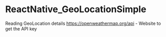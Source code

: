 # ReactNative_GeoLocationSimple
Reading GeoLocation details 
https://openweathermap.org/api - Website to get the API key
